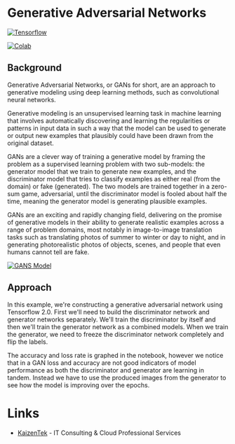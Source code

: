 # Generative Adversarial Networks

[![Tensorflow](https://encrypted-tbn0.gstatic.com/images?q=tbn:ANd9GcT7b9ZDD7lMdkByT-f_RCAqSQYqnq_CpgD16IFrwfmUwWCmdt7H)](https://www.tensorflow.org/beta/guide/effective_tf2)


[![Colab](https://camo.githubusercontent.com/52feade06f2fecbf006889a904d221e6a730c194/68747470733a2f2f636f6c61622e72657365617263682e676f6f676c652e636f6d2f6173736574732f636f6c61622d62616467652e737667)](https://colab.research.google.com/gist/JohnAntonusMaximus/eddf2a3577553dee44a5c71745f5bdb6/tf_2_0_gan.ipynb)

## Background

Generative Adversarial Networks, or GANs for short, are an approach to generative modeling using deep learning methods, such as convolutional neural networks.

Generative modeling is an unsupervised learning task in machine learning that involves automatically discovering and learning the regularities or patterns in input data in such a way that the model can be used to generate or output new examples that plausibly could have been drawn from the original dataset.

GANs are a clever way of training a generative model by framing the problem as a supervised learning problem with two sub-models: the generator model that we train to generate new examples, and the discriminator model that tries to classify examples as either real (from the domain) or fake (generated). The two models are trained together in a zero-sum game, adversarial, until the discriminator model is fooled about half the time, meaning the generator model is generating plausible examples.

GANs are an exciting and rapidly changing field, delivering on the promise of generative models in their ability to generate realistic examples across a range of problem domains, most notably in image-to-image translation tasks such as translating photos of summer to winter or day to night, and in generating photorealistic photos of objects, scenes, and people that even humans cannot tell are fake.

[![GANS Model](https://proteus1991.github.io/post/gan/featured.png)]()



## Approach

In this example, we're constructing a generative adversarial network using Tensorflow 2.0. First we'll need to build the discriminator network and generator networks separately. We'll train the discriminator by itself and then we'll train the generator network as a combined models. When we train the generator, we need to freeze the discriminator network completely and flip the labels. 

The accuracy and loss rate is graphed in the notebook, however we notice that in a GAN loss and accuracy are not good indicators of model performance as both the discriminator and generator are learning in tandem. Instead we have to use the produced images from the generator to see how the model is improving over the epochs. 

# Links

* [KaizenTek](http://www.kaizentek.io) - IT Consulting & Cloud Professional Services
